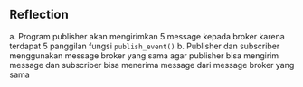 ## Reflection
a. Program publisher akan mengirimkan 5 message kepada broker karena terdapat 5 panggilan fungsi `publish_event()`
b. Publisher dan subscriber menggunakan message broker yang sama agar publisher bisa mengirim message dan subscriber bisa menerima message dari message broker yang sama
